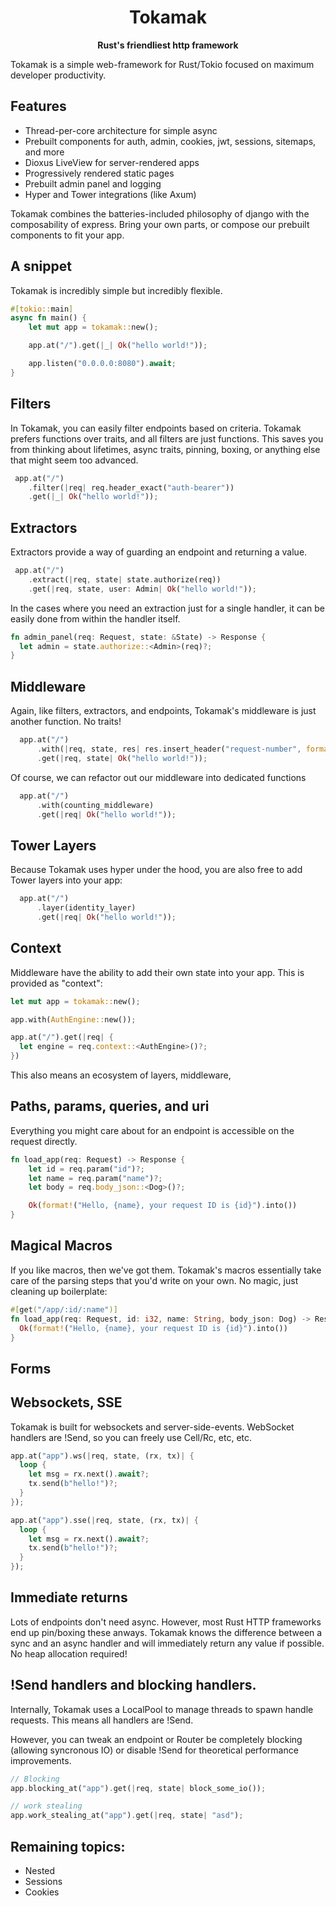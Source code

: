 
<div align="center">
  <h1>Tokamak</h1>
  <p>
    <strong>Rust's friendliest http framework</strong>
  </p>
</div>

Tokamak is a simple web-framework for Rust/Tokio focused on maximum developer productivity.

## Features

- Thread-per-core architecture for simple async
- Prebuilt components for auth, admin, cookies, jwt, sessions, sitemaps, and more
- Dioxus LiveView for server-rendered apps
- Progressively rendered static pages
- Prebuilt admin panel and logging
- Hyper and Tower integrations (like Axum)

Tokamak combines the batteries-included philosophy of django with the composability of express. Bring your own parts, or compose our prebuilt components to fit your app.

## A snippet

Tokamak is incredibly simple but incredibly flexible.

```rust
#[tokio::main]
async fn main() {
    let mut app = tokamak::new();

    app.at("/").get(|_| Ok("hello world!"));

    app.listen("0.0.0.0:8080").await;
}
```

## Filters

In Tokamak, you can easily filter endpoints based on criteria. Tokamak prefers functions over traits, and all filters are just functions. This saves you from thinking about lifetimes, async traits, pinning, boxing, or anything else that might seem too advanced.

```rust
 app.at("/")
    .filter(|req| req.header_exact("auth-bearer"))
    .get(|_| Ok("hello world!"));
```

## Extractors

Extractors provide a way of guarding an endpoint and returning a value.
```rust
 app.at("/")
    .extract(|req, state| state.authorize(req))
    .get(|req, state, user: Admin| Ok("hello world!"));
```

In the cases where you need an extraction just for a single handler, it can be easily done from within the handler itself.

```rust
fn admin_panel(req: Request, state: &State) -> Response {
  let admin = state.authorize::<Admin>(req)?;
}
```

## Middleware

Again, like filters, extractors, and endpoints, Tokamak's middleware is just another function. No traits!

```rust
  app.at("/")
      .with(|req, state, res| res.insert_header("request-number", format!(state.count_up())))
      .get(|req, state| Ok("hello world!"));
```

Of course, we can refactor out our middleware into dedicated functions

```rust
  app.at("/")
      .with(counting_middleware)
      .get(|req| Ok("hello world!"));
```

## Tower Layers

Because Tokamak uses hyper under the hood, you are also free to add Tower layers into your app:

```rust
  app.at("/")
      .layer(identity_layer)
      .get(|req| Ok("hello world!"));
```

## Context

Middleware have the ability to add their own state into your app. This is provided as "context":

```rust
let mut app = tokamak::new();

app.with(AuthEngine::new());

app.at("/").get(|req| {
  let engine = req.context::<AuthEngine>()?;
})
```

This also means an ecosystem of layers, middleware,


## Paths, params, queries, and uri

Everything you might care about for an endpoint is accessible on the request directly.

```rust
fn load_app(req: Request) -> Response {
    let id = req.param("id")?;
    let name = req.param("name")?;
    let body = req.body_json::<Dog>()?;

    Ok(format!("Hello, {name}, your request ID is {id}").into())
}
```

## Magical Macros

If you like macros, then we've got them. Tokamak's macros essentially take care of the parsing steps that you'd write on your own. No magic, just cleaning up boilerplate:

```rust
#[get("/app/:id/:name")]
fn load_app(req: Request, id: i32, name: String, body_json: Dog) -> Response {
  Ok(format!("Hello, {name}, your request ID is {id}").into())
}
```

## Forms


## Websockets, SSE

Tokamak is built for websockets and server-side-events. WebSocket handlers are !Send, so you can freely use Cell/Rc, etc, etc.

```rust
app.at("app").ws(|req, state, (rx, tx)| {
  loop {
    let msg = rx.next().await?;
    tx.send(b"hello!")?;
  }
});
```

```rust
app.at("app").sse(|req, state, (rx, tx)| {
  loop {
    let msg = rx.next().await?;
    tx.send(b"hello!")?;
  }
});
```

## Immediate returns

Lots of endpoints don't need async. However, most Rust HTTP frameworks end up pin/boxing these anways. Tokamak knows the difference between a sync and an async handler and will immediately return any value if possible. No heap allocation required!

## !Send handlers and blocking handlers.

Internally, Tokamak uses a LocalPool to manage threads to spawn handle requests. This means all handlers are !Send.

However, you can tweak an endpoint or Router be completely blocking (allowing syncronous IO) or disable !Send for theoretical performance improvements.

```rust
// Blocking
app.blocking_at("app").get(|req, state| block_some_io());

// work stealing
app.work_stealing_at("app").get(|req, state| "asd");
```


## Remaining topics:

- Nested
- Sessions
- Cookies
